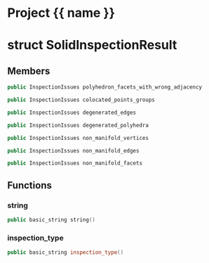 <script setup>
import {useRoute} from 'vitepress'
const {path} = useRoute()
const tokens = path.split('/')
const words = tokens[2].split('-');
for (let i = 0; i < words.length; i++) {
    words[i] = words[i].charAt(0).toUpperCase() + words[i].slice(1);
    words[i] = words[i].replace('geode', 'Geode')
}
const name = words.join('-');
</script>
# Project {{ name }}

# struct SolidInspectionResult


## Members

```cpp
public InspectionIssues polyhedron_facets_with_wrong_adjacency

```

```cpp
public InspectionIssues colocated_points_groups

```

```cpp
public InspectionIssues degenerated_edges

```

```cpp
public InspectionIssues degenerated_polyhedra

```

```cpp
public InspectionIssues non_manifold_vertices

```

```cpp
public InspectionIssues non_manifold_edges

```

```cpp
public InspectionIssues non_manifold_facets

```



## Functions

### string

```cpp
public basic_string string()
```


### inspection_type

```cpp
public basic_string inspection_type()
```




